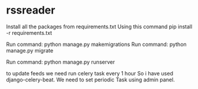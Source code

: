 # rssreader

Install all the packages from requirements.txt 
Using this command pip install -r requirements.txt

Run command: python manage.py makemigrations
Run command: python manage.py migrate

Run command: python manage.py runserver

to update feeds we need run celery task every 1 hour
So i have used django-celery-beat. We need to set periodic Task using admin panel.
